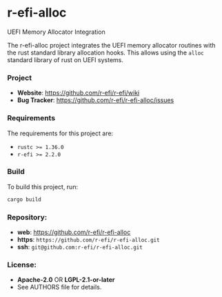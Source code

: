 r-efi-alloc
===========

UEFI Memory Allocator Integration

The r-efi-alloc project integrates the UEFI memory allocator routines with the
rust standard library allocation hooks. This allows using the `alloc` standard
library of rust on UEFI systems.

### Project

 * **Website**: <https://github.com/r-efi/r-efi/wiki>
 * **Bug Tracker**: <https://github.com/r-efi/r-efi-alloc/issues>

### Requirements

The requirements for this project are:

 * `rustc >= 1.36.0`
 * `r-efi >= 2.2.0`

### Build

To build this project, run:

```sh
cargo build
```

### Repository:

 - **web**:   <https://github.com/r-efi/r-efi-alloc>
 - **https**: `https://github.com/r-efi/r-efi-alloc.git`
 - **ssh**:   `git@github.com:r-efi/r-efi-alloc.git`

### License:

 - **Apache-2.0** OR **LGPL-2.1-or-later**
 - See AUTHORS file for details.
